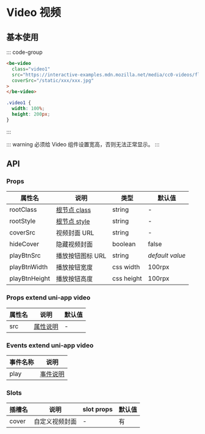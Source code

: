 # Video 视频

## 基本使用

::: code-group

```html [template]
<be-video
  class="video1"
  src="https://interactive-examples.mdn.mozilla.net/media/cc0-videos/flower.mp4"
  coverSrc="/static/xxx/xxx.jpg"
>
</be-video>
```

```scss [style scoped]
.video1 {
  width: 100%;
  height: 200px;
}
```

:::

<ExampleIframe url="/pages/video/basic" height="250px" maxWidth="375px"></ExampleIframe>

::: warning
必须给 Video 组件设置宽高，否则无法正常显示。
:::

## API

### Props

| 属性名        | 说明                                     | 类型       | 默认值          |
| ------------- | ---------------------------------------- | ---------- | --------------- |
| rootClass     | [根节点 class](/note#组件如何自定义样式) | string     | -               |
| rootStyle     | [根节点 style](/note#组件如何自定义样式) | string     | -               |
| coverSrc      | 视频封面 URL                             | string     | -               |
| hideCover     | 隐藏视频封面                             | boolean    | false           |
| playBtnSrc    | 播放按钮图标 URL                         | string     | _default value_ |
| playBtnWidth  | 播放按钮宽度                             | css width  | 100rpx          |
| playBtnHeight | 播放按钮高度                             | css height | 100rpx          |

### Props extend uni-app video

| 属性名 | 说明                                                          | 默认值 |
| ------ | ------------------------------------------------------------- | ------ |
| src    | [属性说明](https://uniapp.dcloud.net.cn/component/video.html) | -      |

### Events extend uni-app video

| 事件名称 | 说明                                                          |
| -------- | ------------------------------------------------------------- |
| play     | [事件说明](https://uniapp.dcloud.net.cn/component/video.html) |

### Slots

| 插槽名 | 说明           | slot props | 默认值 |
| ------ | -------------- | ---------- | ------ |
| cover  | 自定义视频封面 | -          | 有     |

<script setup lang="ts">
import ExampleIframe from "../src/ExampleIframe.vue";
</script>
